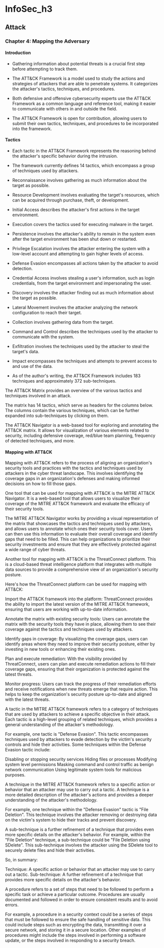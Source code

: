 # InfoSec_h3
## Attack

### Chapter 4: Mapping the Adversary
#### Introduction

* Gathering information about potential threats is a crucial first step before attempting to track them.

* The ATT&CK Framework is a model used to study the actions and strategies of attackers that are able to penetrate systems. It categorizes the attacker's tactics, techniques, and procedures.

* Both defensive and offensive cybersecurity experts use the ATT&CK Framework as a common language and reference tool, making it easier to communicate with others in and outside the field.

* The ATT&CK Framework is open for contribution, allowing users to submit their own tactics, techniques, and procedures to be incorporated into the framework.

#### Tactics

* Each tactic in the ATT&CK Framework represents the reasoning behind the attacker's specific behavior during the intrusion.

* The framework currently defines 14 tactics, which encompass a group of techniques used by attackers.

* Reconnaissance involves gathering as much information about the target as possible.

* Resource Development involves evaluating the target's resources, which can be acquired through purchase, theft, or development.

* Initial Access describes the attacker's first actions in the target environment.

* Execution covers the tactics used for executing malware in the target.

* Persistence involves the attacker's ability to remain in the system even after the target environment has been shut down or restarted.

* Privilege Escalation involves the attacker entering the system with a low-level account and attempting to gain higher levels of access.

* Defense Evasion encompasses all actions taken by the attacker to avoid detection.

* Credential Access involves stealing a user's information, such as login credentials, from the target environment and impersonating the user.

* Discovery involves the attacker finding out as much information about the target as possible.

* Lateral Movement involves the attacker analyzing the network configuration to reach their target.

* Collection involves gathering data from the target.

* Command and Control describes the techniques used by the attacker to communicate with the system.

* Exfiltration involves the techniques used by the attacker to steal the target's data.

* Impact encompasses the techniques and attempts to prevent access to and use of the data.

* As of the author's writing, the ATT&CK Framework includes 183 techniques and approximately 372 sub-techniques.


The ATT&CK Matrix provides an overview of the various tactics and techniques involved in an attack.

The matrix has 14 tactics, which serve as headers for the columns below. The columns contain the various techniques, which can be further expanded into sub-techniques by clicking on them.


The ATT&CK Navigator is a web-based tool for exploring and annotating the ATT&CK matrix. It allows for visualization of various elements related to security, including defensive coverage, red/blue team planning, frequency of detected techniques, and more.


#### Mapping with ATT&CK

Mapping with ATT&CK refers to the process of aligning an organization's security tools and practices with the tactics and techniques used by attackers in the cyber threat landscape. This involves identifying the coverage gaps in an organization's defenses and making informed decisions on how to fill those gaps.

One tool that can be used for mapping with ATT&CK is the MITRE ATT&CK Navigator. It is a web-based tool that allows users to visualize their coverage of the MITRE ATT&CK framework and evaluate the efficacy of their security tools.

The MITRE ATT&CK Navigator works by providing a visual representation of the matrix that showcases the tactics and techniques used by attackers, and allows users to annotate which ones their security tools cover. Users can then use this information to evaluate their overall coverage and identify gaps that need to be filled. This can help organizations to prioritize their security investments and ensure that they are effectively protected against a wide range of cyber threats.


Another tool for mapping with ATT&CK is the ThreatConnect platform. This is a cloud-based threat intelligence platform that integrates with multiple data sources to provide a comprehensive view of an organization's security posture.

Here's how the ThreatConnect platform can be used for mapping with ATT&CK:

Import the ATT&CK framework into the platform: ThreatConnect provides the ability to import the latest version of the MITRE ATT&CK framework, ensuring that users are working with up-to-date information.

Annotate the matrix with existing security tools: Users can annotate the matrix with the security tools they have in place, allowing them to see their coverage against the tactics and techniques used by attackers.

Identify gaps in coverage: By visualizing the coverage gaps, users can identify areas where they need to improve their security posture, either by investing in new tools or enhancing their existing ones.

Plan and execute remediation: With the visibility provided by ThreatConnect, users can plan and execute remediation actions to fill their coverage gaps, ensuring that their organization is protected against the latest threats.

Monitor progress: Users can track the progress of their remediation efforts and receive notifications when new threats emerge that require action. This helps to keep the organization's security posture up-to-date and aligned with the latest threats.




A tactic in the MITRE ATT&CK framework refers to a category of techniques that are used by attackers to achieve a specific objective in their attack. Each tactic is a high-level grouping of related techniques, which provides a general understanding of the attacker's methodology.

For example, one tactic is "Defense Evasion". This tactic encompasses techniques used by attackers to evade detection by the victim's security controls and hide their activities. Some techniques within the Defense Evasion tactic include:

Disabling or stopping security services
Hiding files or processes
Modifying system level permissions
Masking command and control traffic as benign network communication
Using legitimate system tools for malicious purposes.






A technique in the MITRE ATT&CK framework refers to a specific action or behavior that an attacker may use to carry out a tactic. A technique is a more detailed description of the attacker's actions and provides a deeper understanding of the attacker's methodology.

For example, one technique within the "Defense Evasion" tactic is "File Deletion". This technique involves the attacker removing or destroying data on the victim's system to hide their tracks and prevent discovery.

A sub-technique is a further refinement of a technique that provides even more specific details on the attacker's behavior. For example, within the "File Deletion" technique, a sub-technique could be "File Deletion using SDelete". This sub-technique involves the attacker using the SDelete tool to securely delete files and hide their activities.

So, in summary:

Technique: A specific action or behavior that an attacker may use to carry out a tactic.
Sub-technique: A further refinement of a technique that provides more specific details on the attacker's behavior.






A procedure refers to a set of steps that need to be followed to perform a specific task or achieve a particular outcome. Procedures are usually documented and followed in order to ensure consistent results and to avoid errors.

For example, a procedure in a security context could be a series of steps that must be followed to ensure the safe handling of sensitive data. This could include steps such as encrypting the data, transmitting it over a secure network, and storing it in a secure location. Other examples of procedures might include the steps involved in performing a software update, or the steps involved in responding to a security breach.
